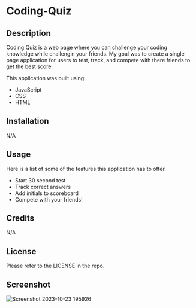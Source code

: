 # Coding-Quiz

## Description
Coding Quiz is a web page where you can challenge your coding knowledge while challengin your friends. My goal was to create a single page application for users to test, track, and compete with there friends to get the best score.

This application was built using:

- JavaScript
- CSS
- HTML

## Installation
N/A

## Usage
Here is a list of some of the features this application has to offer.

- Start 30 second test
- Track correct answers
- Add initials to scoreboard
- Compete with your friends!

## Credits
N/A

## License
Please refer to the LICENSE in the repo.

## Screenshot
![Screenshot 2023-10-23 195926](https://github.com/gaberinaldi/Coding-Quiz/assets/126215578/23486635-98f4-42ca-8492-817c5a81acc0)
